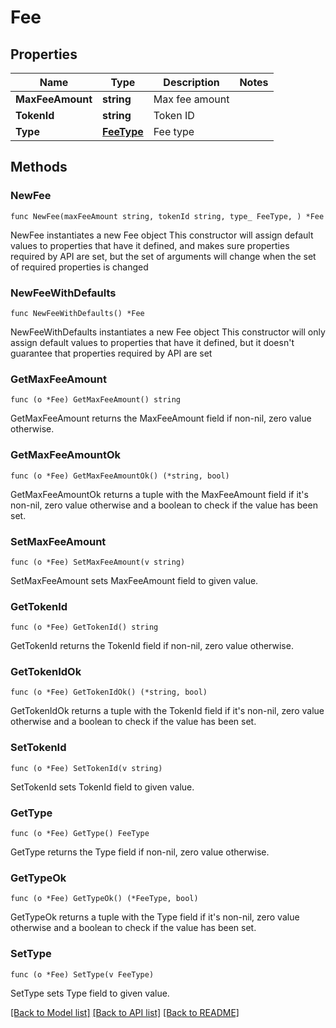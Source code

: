 # Fee

## Properties

Name | Type | Description | Notes
------------ | ------------- | ------------- | -------------
**MaxFeeAmount** | **string** | Max fee amount | 
**TokenId** | **string** | Token ID | 
**Type** | [**FeeType**](FeeType.md) | Fee type | 

## Methods

### NewFee

`func NewFee(maxFeeAmount string, tokenId string, type_ FeeType, ) *Fee`

NewFee instantiates a new Fee object
This constructor will assign default values to properties that have it defined,
and makes sure properties required by API are set, but the set of arguments
will change when the set of required properties is changed

### NewFeeWithDefaults

`func NewFeeWithDefaults() *Fee`

NewFeeWithDefaults instantiates a new Fee object
This constructor will only assign default values to properties that have it defined,
but it doesn't guarantee that properties required by API are set

### GetMaxFeeAmount

`func (o *Fee) GetMaxFeeAmount() string`

GetMaxFeeAmount returns the MaxFeeAmount field if non-nil, zero value otherwise.

### GetMaxFeeAmountOk

`func (o *Fee) GetMaxFeeAmountOk() (*string, bool)`

GetMaxFeeAmountOk returns a tuple with the MaxFeeAmount field if it's non-nil, zero value otherwise
and a boolean to check if the value has been set.

### SetMaxFeeAmount

`func (o *Fee) SetMaxFeeAmount(v string)`

SetMaxFeeAmount sets MaxFeeAmount field to given value.


### GetTokenId

`func (o *Fee) GetTokenId() string`

GetTokenId returns the TokenId field if non-nil, zero value otherwise.

### GetTokenIdOk

`func (o *Fee) GetTokenIdOk() (*string, bool)`

GetTokenIdOk returns a tuple with the TokenId field if it's non-nil, zero value otherwise
and a boolean to check if the value has been set.

### SetTokenId

`func (o *Fee) SetTokenId(v string)`

SetTokenId sets TokenId field to given value.


### GetType

`func (o *Fee) GetType() FeeType`

GetType returns the Type field if non-nil, zero value otherwise.

### GetTypeOk

`func (o *Fee) GetTypeOk() (*FeeType, bool)`

GetTypeOk returns a tuple with the Type field if it's non-nil, zero value otherwise
and a boolean to check if the value has been set.

### SetType

`func (o *Fee) SetType(v FeeType)`

SetType sets Type field to given value.



[[Back to Model list]](../README.md#documentation-for-models) [[Back to API list]](../README.md#documentation-for-api-endpoints) [[Back to README]](../README.md)


